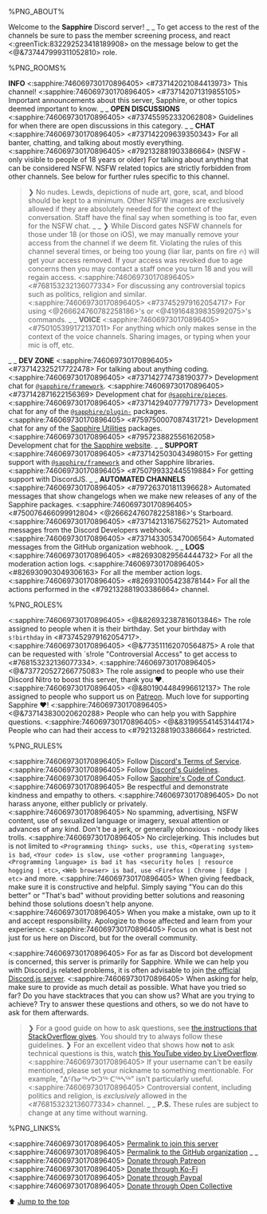 %PNG_ABOUT%


Welcome to the **Sapphire** Discord server!
_ _
To get access to the rest of the channels be sure to pass the member screening process, and react <:greenTick:832292523418189908> on the message below to get the <@&737447999311052810> role.


%PNG_ROOMS%

**INFO**
<:sapphire:746069730170896405> <#737142021084413973> This channel!
<:sapphire:746069730170896405> <#737142071319855105> Important announcements about this server, Sapphire, or other topics deemed important to know.
_ _
**OPEN DISCUSSIONS**
<:sapphire:746069730170896405> <#737455952332062808> Guidelines for when there are open discussions in this category.
_ _
**CHAT**
<:sapphire:746069730170896405> <#737142209639350343> For all banter, chatting, and talking about mostly everything.
<:sapphire:746069730170896405> <#792132881903386664> (NSFW - only visible to people of 18 years or older) For talking about anything that can be considered NSFW. NSFW related topics are strictly forbidden from other channels. See below for further rules specific to this channel.
> ❯ No nudes. Lewds, depictions of nude art, gore, scat, and blood should be kept to a minimum. Other NSFW images are exclusively allowed if they are absolutely needed for the context of the conversation. Staff have the final say when something is too far, even for the NSFW chat.
_ _
> ❯ While Discord gates NSFW channels for those under 18 (or those on iOS), we may manually remove your access from the channel if we deem fit. Violating the rules of this channel several times, or being too young (liar liar, pants on fire :fire:) will get your access removed. If your access was revoked due to age concerns then you may contact a staff once you turn 18 and you will regain access.
<:sapphire:746069730170896405> <#768153232136077334> For discussing any controversial topics such as politics, religion and similar.
<:sapphire:746069730170896405> <#737452979162054717> For using <@266624760782258186>'s or <@419164839835992075>'s commands.
_ _
**VOICE**
<:sapphire:746069730170896405> <#750105399172137011> For anything which only makes sense in the context of the voice channels. Sharing images, or typing when your mic is off, etc.


_ _
**DEV ZONE**
<:sapphire:746069730170896405> <#737142325217722478> For talking about anything coding.
<:sapphire:746069730170896405> <#737142774738190377> Development chat for [`@sapphire/framework`](https://github.com/sapphire-community/framework).
<:sapphire:746069730170896405> <#737142871622156369> Development chat for [`@sapphire/pieces`](https://github.com/sapphire-community/pieces).
<:sapphire:746069730170896405> <#737142940777971773> Development chat for any of the [`@sapphire/plugin-`](https://github.com/sapphire-community/plugins) packages.
<:sapphire:746069730170896405> <#759750007087431721> Development chat for any of the [Sapphire Utilities](https://github.com/sapphire-community/utilities) packages.
<:sapphire:746069730170896405> <#795723882556162058> Development chat for [the Sapphire website](https://sapphirejs.com).
_ _
**SUPPORT**
<:sapphire:746069730170896405> <#737142503043498015> For getting support with [`@sapphire/framework`](https://github.com/sapphire-community/framework) and other Sapphire libraries.
<:sapphire:746069730170896405> <#750799332445519884> For getting support with DiscordJS.
_ _
**AUTOMATED CHANNELS**
<:sapphire:746069730170896405> <#797263701811396628> Automated messages that show changelogs when we make new releases of any of the Sapphire packages.
<:sapphire:746069730170896405> <#750076466099912804> <@266624760782258186>'s Starboard.
<:sapphire:746069730170896405> <#737142131675627521> Automated messages from the Discord Developers webhook.
<:sapphire:746069730170896405> <#737143305347006564> Automated messages from the GitHub organization webhook.
_ _
**LOGS**
<:sapphire:746069730170896405> <#826930829564444732> For all the moderation action logs.
<:sapphire:746069730170896405> <#826930903049306163> For all the member action logs.
<:sapphire:746069730170896405> <#826931005423878144> For all the actions performed in the <#792132881903386664> channel.


%PNG_ROLES%


<:sapphire:746069730170896405> <@&826932387816013846> The role assigned to people when it is their birthday. Set your birthday with `s!birthday` in <#737452979162054717>.
<:sapphire:746069730170896405> <@&773511162070564875> A role that can be requested with `s!role "Controversial Access" to get access to <#768153232136077334>.
<:sapphire:746069730170896405> <@&737720527266775083> The role assigned to people who use their Discord Nitro to boost this server, thank you :heart:.
<:sapphire:746069730170896405> <@&801904484996612137> The role assigned to people who support us on [Patreon](https://sapphirejs.com/patreon). Much love for supporting Sapphire :heart:!
<:sapphire:746069730170896405> <@&737143830020620288> People who can help you with Sapphire questions.
<:sapphire:746069730170896405> <@&831995541453144174> People who can had their access to <#792132881903386664> restricted.


%PNG_RULES%


<:sapphire:746069730170896405> Follow [Discord's Terms of Service](https://discord.com/terms).
<:sapphire:746069730170896405> Follow [Discord's Guidelines](https://discord.com/guidelines).
<:sapphire:746069730170896405> Follow [Sapphire's Code of Conduct](https://github.com/sapphire-community/readme/blob/main/CODE_OF_CONDUCT.md).
<:sapphire:746069730170896405> Be respectful and demonstrate kindness and empathy to others.
<:sapphire:746069730170896405> Do not harass anyone, either publicly or privately.
<:sapphire:746069730170896405> No spamming, advertising, NSFW content, use of sexualized language or imagery, sexual attention or advances of any kind. Don't be a jerk, or generally obnoxious - nobody likes trolls.
<:sapphire:746069730170896405> No circlejerking. This includes but is not limited to `<Programming thing> sucks, use this`, `<Operating system> is bad`, `<Your code> is slow, use <other programming language>`, `<Programming language> is bad it has <security holes | resource hogging | etc>`, `<Web browser> is bad, use <Firefox | Chrome | Edge | etc>` and more.
<:sapphire:746069730170896405> When giving feedback, make sure it is constructive and helpful. Simply saying "You can do this better" or "That's bad" without providing better solutions and reasoning behind those solutions doesn't help anyone.
<:sapphire:746069730170896405> When you make a mistake, own up to it and accept responsibility. Apologize to those affected and learn from your experience.
<:sapphire:746069730170896405> Focus on what is best not just for us here on Discord, but for the overall community.


<:sapphire:746069730170896405> For as far as Discord bot development is concerned, this server is primarily for Sapphire. While we can help you with Discord.js related problems, it is often advisable to join [the official Discord.js server](https://discord.gg/djs).
<:sapphire:746069730170896405> When asking for help, make sure to provide as much detail as possible. What have you tried so far? Do you have stacktraces that you can show us? What are you trying to achieve? Try to answer these questions and others, so we do not have to ask for them afterwards.
> ❯ For a good guide on how to ask questions, see [the instructions that StackOverflow gives](https://stackoverflow.com/help/how-to-ask). You should try to always follow these guidelines.
> ❯ For an excellent video that shows how **not** to ask technical questions is this, watch [this YouTube video by LiveOverflow](https://youtu.be/53zkBvL4ZB4).
<:sapphire:746069730170896405> If your username can't be easily mentioned, please set your nickname to something mentionable. For example, "ᐃᑦᑎᓂᖅᓯᐅᑐᖅ ᑕᖅᓴᖅ" isn't particularly useful.
<:sapphire:746069730170896405> Controversial content, including politics and religion, is _exclusively_ allowed in the <#768153232136077334> channel.
_ _
**P.S.** These rules are subject to change at any time without warning.


%PNG_LINKS%


<:sapphire:746069730170896405> [Permalink to join this server](https://sapphirejs.com/discord)
<:sapphire:746069730170896405> [Permalink to the GitHub organization](https://sapphirejs.com/ghorg)
_ _
<:sapphire:746069730170896405> [Donate through Patreon](https://sapphirejs.com/patreon)
<:sapphire:746069730170896405> [Donate through Ko-Fi](https://sapphirejs.com/kofi)
<:sapphire:746069730170896405> [Donate through Paypal](https://sapphirejs.com/paypal)
<:sapphire:746069730170896405> [Donate through Open Collective](https://sapphirejs.com/opencollective)


⬆️ [Jump to the top](%JUMP_TO_TOP%)
